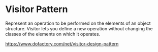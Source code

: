 ﻿# Visitor Pattern

Represent an operation to be performed on the elements of an object structure. Visitor lets you define a new operation without changing the classes of the elements on which it operates.

https://www.dofactory.com/net/visitor-design-pattern
